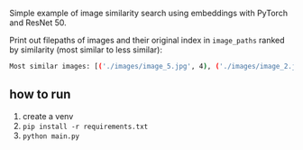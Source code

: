 Simple example of image similarity search using embeddings with PyTorch and ResNet 50.

Print out filepaths of images and their original index in `image_paths` ranked by similarity (most similar to less similar):

```bash
Most similar images: [('./images/image_5.jpg', 4), ('./images/image_2.jpg', 1), ('./images/image_3.jpg', 2), ('./images/image_1.jpg', 0), ('./images/image_4.jpg', 3)]
```

## how to run
1. create a venv
2. `pip install -r requirements.txt`
3. `python main.py`